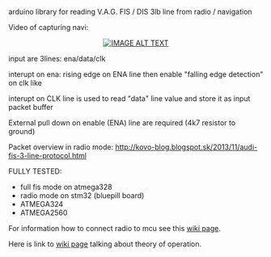 arduino library for reading V.A.G. FIS / DIS 3lb line from radio / navigation

Video of capturing navi:

<div align="center">
  <a href="https://www.youtube.com/watch?v=_Gfd5EC4pqc"><img src="https://img.youtube.com/vi/_Gfd5EC4pqc/0.jpg" alt="IMAGE ALT TEXT"></a>
</div>

input are 3lines: ena/data/clk

interupt on ena: rising edge on ENA line then enable "falling edge detection" on clk like

interupt on CLK line is used to read "data" line value and store it as input packet buffer

External pull down on enable (ENA) line are required (4k7 resistor to ground)

Packet overview in radio mode: http://kovo-blog.blogspot.sk/2013/11/audi-fis-3-line-protocol.html


FULLY TESTED: 
 * full fis mode on atmega328
 * radio mode on stm32 (bluepill board) 
 * ATMEGA324
 * ATMEGA2560 
 
For information how to connect radio to mcu see this [wiki page](https://github.com/tomaskovacik/VAGFISReader/wiki/How-to-connect).

Here is link to [wiki page](https://github.com/tomaskovacik/VAGFISReader/wiki/Theory-of-operation) talking about theory of operation.
